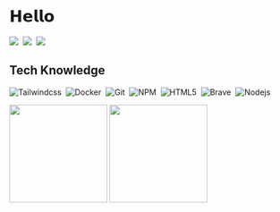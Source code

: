 # 𝗛𝗲𝗹𝗹𝗼 
<p>
  <a href="https://www.facebook.com/c.phumin"><img src="https://img.shields.io/badge/facebook-%233B5998.svg?&style=for-the-badge&logo=facebook&logoColor=white" /></a>&nbsp;
  <a href="https://www.instagram.com/phu.minz/"><img src="https://img.shields.io/badge/instagram-%23dc2743.svg?&style=for-the-badge&logo=instagram&logoColor=white" /></a>&nbsp;
  <a href="https://www.linkedin.com/in/phumin-chumphu/"><img src="https://img.shields.io/badge/linkedin-%230077B5.svg?&style=for-the-badge&logo=linkedin&logoColor=white" /></a>&nbsp;
</p>

## Tech Knowledge 
<p>
  <img alt="Tailwindcss" src="https://img.shields.io/badge/-TailwindCss-%231a202c?style=flat-square&logo=tailwind-css" />&nbsp;
  <img alt="Docker" src="https://img.shields.io/badge/-Docker-46a2f1?style=flat-square&logo=docker&logoColor=white" />&nbsp;
  <img alt="Git" src="https://img.shields.io/badge/-Git-F05032?style=flat-square&logo=git&logoColor=white" />&nbsp;
  <img alt="NPM" src="https://img.shields.io/badge/-NPM-CB3837?style=flat-square&logo=npm&logoColor=white" />&nbsp;
  <img alt="HTML5" src="https://img.shields.io/badge/-HTML5-E34F26?style=flat-square&logo=html5&logoColor=white" />&nbsp;
  <img alt="Brave" src="https://img.shields.io/badge/-Brave_Browser-FB542B?style=flat-square&logo=brave&logoColor=white" />&nbsp;
  <img alt="Nodejs" src="https://img.shields.io/badge/-Nodejs-43853d?style=flat-square&logo=Node.js&logoColor=white" />&nbsp;
</p>
<p>
   <img height="175px" src="https://github-readme-stats.vercel.app/api?username=ideastation-x&show_icons=true&theme=dark&hide_border=true">
   <img height="175px" src="https://github-readme-stats.vercel.app/api/top-langs/?username=ideastation-x&langs_count=8&theme=dark&hide_border=true&layout=compact">
</p>
